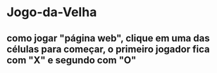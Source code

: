 # Jogo-da-Velha
## como jogar "página web", clique  em uma das células para começar, o primeiro jogador fica com "X" e segundo com "O"
